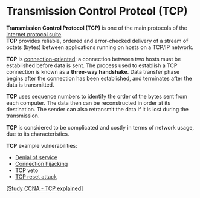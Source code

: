 # Transmission Control Protcol (TCP)

**Transmission Control Protocol (TCP)** is one of the main protocols of the [internet protocol suite](https://en.wikipedia.org/wiki/Internet_protocol_suite).<br>
**TCP** provides reliable, ordered and error-checked delivery of a stream of octets (bytes) between applications running on hosts on a TCP/IP network.

**TCP** is [connection-oriented](https://en.wikipedia.org/wiki/Connection-oriented_communication): a connection between two hosts must be established before data is sent.
The process used to establish a TCP connection is known as a **three-way handshake**.
Data transfer phase begins after the connection has been established, and terminates after the data is transmitted.

**TCP** uses sequence numbers to identify the order of the bytes sent from each computer.
The data then can be reconstructed in order at its destination.
The sender can also retransmit the data if it is lost during the transmission.

**TCP** is considered to be complicated and costly in terms of network usage, due to its characteristics.

**TCP** example vulnerabilities:

- [Denial of service](https://en.wikipedia.org/wiki/Denial-of-service_attack)
- [Connection hijacking](https://en.wikipedia.org/wiki/TCP_sequence_prediction_attack)
- TCP veto
- [TCP reset attack](https://en.wikipedia.org/wiki/TCP_reset_attack)

[[Study CCNA - TCP explained](https://study-ccna.com/tcp-explained/)]
